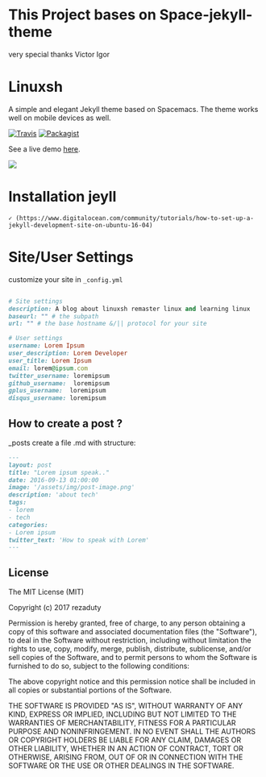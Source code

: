 # This Project bases on Space-jekyll-theme

very special thanks Victor Igor

# Linuxsh

A simple and elegant Jekyll theme based on Spacemacs. The theme works well on mobile devices as well.

[![Travis](https://img.shields.io/travis/rust-lang/rust.svg)]()
[![Packagist](https://img.shields.io/packagist/l/doctrine/orm.svg)]()

See a live demo [here](https://rezaduty.github.io/linuxsh).

![](https://www.dropbox.com/s/31it9ov78xnda7u/https%20%20%20rezaduty.github.io%20linuxsh%20.png?dl=1)
# Installation jeyll
	✓ (https://www.digitalocean.com/community/tutorials/how-to-set-up-a-jekyll-development-site-on-ubuntu-16-04) 
# Site/User Settings

customize your site in ``_config.yml``

```ruby

# Site settings
description: A blog about linuxsh remaster linux and learning linux
baseurl: "" # the subpath
url: "" # the base hostname &/|| protocol for your site 

# User settings
username: Lorem Ipsum
user_description: Lorem Developer
user_title: Lorem Ipsum
email: lorem@ipsum.com
twitter_username: loremipsum
github_username:  loremipsum
gplus_username:  loremipsum
disqus_username: loremipsum

```

## How to create a post ? 

_posts create a file .md with structure:

```md
---
layout: post
title: "Lorem ipsum speak.."
date: 2016-09-13 01:00:00
image: '/assets/img/post-image.png'
description: 'about tech'
tags:
- lorem
- tech 
categories:
- Lorem ipsum
twitter_text: 'How to speak with Lorem'
---
```

## License

The MIT License (MIT)

Copyright (c) 2017 rezaduty

Permission is hereby granted, free of charge, to any person obtaining a copy
of this software and associated documentation files (the "Software"), to deal
in the Software without restriction, including without limitation the rights
to use, copy, modify, merge, publish, distribute, sublicense, and/or sell
copies of the Software, and to permit persons to whom the Software is
furnished to do so, subject to the following conditions:

The above copyright notice and this permission notice shall be included in all
copies or substantial portions of the Software.

THE SOFTWARE IS PROVIDED "AS IS", WITHOUT WARRANTY OF ANY KIND, EXPRESS OR
IMPLIED, INCLUDING BUT NOT LIMITED TO THE WARRANTIES OF MERCHANTABILITY,
FITNESS FOR A PARTICULAR PURPOSE AND NONINFRINGEMENT. IN NO EVENT SHALL THE
AUTHORS OR COPYRIGHT HOLDERS BE LIABLE FOR ANY CLAIM, DAMAGES OR OTHER
LIABILITY, WHETHER IN AN ACTION OF CONTRACT, TORT OR OTHERWISE, ARISING FROM,
OUT OF OR IN CONNECTION WITH THE SOFTWARE OR THE USE OR OTHER DEALINGS IN THE
SOFTWARE.
